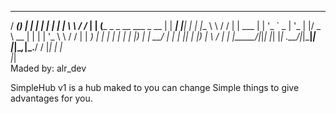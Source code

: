    _____ _                 _      _    _       _      __      ____ 
  / ____(_)               | |    | |  | |     | |     \ \    / /_ |
 | (___  _ _ __ ___  _ __ | | ___| |__| |_   _| |__    \ \  / / | |
  \___ \| | '_ ` _ \| '_ \| |/ _ \  __  | | | | '_ \    \ \/ /  | |
  ____) | | | | | | | |_) | |  __/ |  | | |_| | |_) |    \  /   | |
 |_____/|_|_| |_| |_| .__/|_|\___|_|  |_|\__,_|_.__/      \/    |_|
                    | |                                            
                    |_|                                            
Maded by: alr_dev

SimpleHub v1 is a hub maked to you can change Simple things to give advantages for you.
